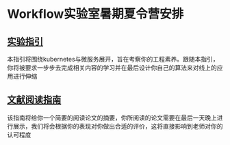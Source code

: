# Workflow实验室暑期夏令营安排

## [实验指引](实验指引.md)

本指引将围绕kubernetes与微服务展开，旨在考察你的工程素养。跟随本指引，你将被要求一步步去完成相关内容的学习并在最后设计你自己的算法来对线上的应用进行伸缩

## [文献阅读指南](文献阅读指南.md)

该指南将给你一个简要的阅读论文的摘要，你所阅读的论文需要在最后一天晚上进行展示，我们将会根据你的表现对你做出合适的评价，这将直接影响到老师对你的认可程度
